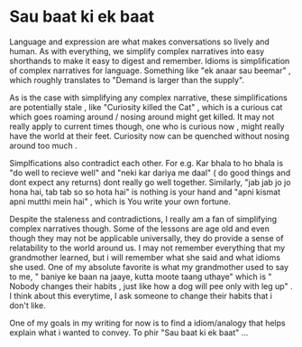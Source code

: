 # Sau baat ki ek baat

Language and expression are what makes conversations so lively and human. As with everything, we simplify complex narratives into easy shorthands to make it easy to
digest and remember. Idioms is simplification of complex narratives for language. Something like "ek anaar sau beemar" , which roughly translates 
to "Demand is larger than the supply". 

As is the case with simplifying any complex narrative, these simplifications are potentially stale , like "Curiosity killed the Cat" , which is a curious cat 
which goes roaming around / nosing around might get killed. It may not really apply to current times though, one who is curious now , might really have the world at
their feet. Curiosity now can be quenched without nosing around too much . 

Simplfications also contradict each other. For e.g. Kar bhala to ho bhala is "do well to recieve well" and "neki kar dariya me daal" ( do good things and dont expect 
any returns) dont really go well together. Similarly, "jab jab jo jo hona hai, tab tab so so hota hai" is nothing is your hand and "apni kismat apni mutthi mein hai" , 
which is You write your own fortune. 

Despite the staleness and contradictions, I really am a fan of simplifying complex narratives though. Some of the lessons are age old and even though they may not be 
applicable universally, they do provide a sense of relatability to the world around us. I may not remember everything that my grandmother learned, but i will remember 
what she said and what idioms she used. One of my absolute favorite is what my grandmother used to say to me, " baniye ke baan na jaaye, kutta moote taang uthaye" which is " Nobody changes their habits , 
just like how a dog will pee only with leg up" . I think about this everytime, I ask someone to change their habits that i don't like.

One of my goals in my writing for now is to find a idiom/analogy that helps explain what i wanted to convey. 
To phir "Sau baat ki ek baat" ... 
